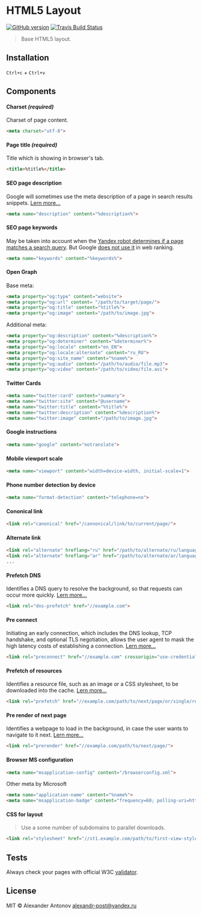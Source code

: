 HTML5 Layout
==============

[![GitHub version][github-version-img]][github-version] [![Travis Build Status][travis-img]][travis]

[github-version-img]: https://badge.fury.io/gh/ahtohbi4%2Flayout.svg
[github-version]: https://badge.fury.io/gh/ahtohbi4%2Flayout
[travis-img]: https://travis-ci.org/ahtohbi4/layout.svg
[travis]: https://travis-ci.org/ahtohbi4/layout

> Base HTML5 layout.

Installation
-----------------

```Ctrl+c``` + ```Ctrl+v```

Components
--------------------

#### Charset *(required)*
Charset of page content.
```html
<meta charset="utf-8">
```

#### Page title *(required)*
Title which is showing in browser's tab.
```html
<title>%title%</title>
```

#### SEO page description
Google will sometimes use the meta description of a page in search results snippets. [Lern more...](https://support.google.com/webmasters/answer/35624?hl=en#1)
```html
<meta name="description" content="%description%">
```

#### SEO page keywords
May be taken into account when the [Yandex robot determines if a page matches a search query](https://yandex.ru/support/webmaster/controlling-robot/html.xml?ncrnd=2477#metatags). But Google [does not use it](https://googlewebmastercentral.blogspot.ru/2009/09/google-does-not-use-keywords-meta-tag.html) in web ranking.
```html
<meta name="keywords" content="%keywords%">
```

#### Open Graph
Base meta:
```html
<meta property="og:type" content="website">
<meta property="og:url" content= "/path/to/target/page/">
<meta property="og:title" content="%title%">
<meta property="og:image" content="/path/to/image.jpg">
```
Additional meta:
```html
<meta property="og:description" content="%description%">
<meta property="og:determiner" content="%determiner%">
<meta property="og:locale" content="en_EN">
<meta property="og:locale:alternate" content="ru_RU">
<meta property="og:site_name" content="%name%">
<meta property="og:audio" content="/path/to/audio/file.mp3">
<meta property="og:video" content="/path/to/video/file.avi">
```

#### Twitter Cards
```html
<meta name="twitter:card" content="summary">
<meta name="twitter:site" content="@username">
<meta name="twitter:title" content="%title%">
<meta name="twitter:description" content="%description%">
<meta name="twitter:image" content="/path/to/image.jpg">
```

#### Google instructions
```html
<meta name="google" content="notranslate">
```

#### Mobile viewport scale
```html
<meta name="viewport" content="width=device-width, initial-scale=1">
```

#### Phone number detection by device
```html
<meta name="format-detection" content="telephone=no">
```

#### Cononical link
```html
<link rel="canonical" href="/cannonical/link/to/current/page/">
```

#### Alternate link
```html
<link rel="alternate" hreflang="ru" href="/path/to/alternate/ru/language/of/current/page/">
<link rel="alternate" hreflang="ar" href="/path/to/alternate/ar/language/of/current/page/">
...
```

#### Prefetch DNS
Identifies a DNS query to resolve the background, so that requests can occur more quickly. [Lern more...](http://www.w3.org/TR/resource-hints/#dfn-prefetch)
```html
<link rel="dns-prefetch" href="//example.com">
```

#### Pre connect
Initiating an early connection, which includes the DNS lookup, TCP handshake, and optional TLS negotiation,
allows the user agent to mask the high latency costs of establishing a connection. [Lern more...](http://www.w3.org/TR/resource-hints/#preconnect)
```html
<link rel="preconnect" href="//example.com" crossorigin="use-credentials">
```

#### Prefetch of resources
Identifies a resource file, such as an image or a CSS stylesheet, to be downloaded into the cache. [Lern more...](http://www.w3.org/TR/resource-hints/#prefetch)
```html
<link rel="prefetch" href="//example.com/path/to/next/page/or/single/resource/" crossorigin="use-credentials">
```

#### Pre render of next page
Identifies a webpage to load in the background, in case the user wants to navigate to it next. [Lern more...](http://www.w3.org/TR/resource-hints/#prerender)
```html
<link rel="prerender" href="//example.com/path/to/next/page/">
```

#### Browser MS configuration
```html
<meta name="msapplication-config" content="/browserconfig.xml">
```
Other meta by Microsoft
```html
<meta name="application-name" content="%name%">
<meta name="msapplication-badge" content="frequency=60; polling-uri=http://example.com/path/to/polling.xml">
```

#### CSS for layout
> Use a some number of subdomains to parallel downloads.
```html
<link rel="stylesheet" href="//st1.example.com/path/to/first-view-style.css">
```

Tests
--------------------

Always check your pages with official W3C [validator](https://validator.w3.org/nu/).

License
--------------------

MIT © Alexander Antonov <alexandr-post@yandex.ru>
